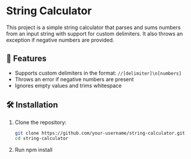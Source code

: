 # String Calculator

This project is a simple string calculator that parses and sums numbers from an input string with support for custom delimiters. It also throws an exception if negative numbers are provided.

## 🚀 Features

- Supports custom delimiters in the format: `//[delimiter]\n[numbers]`
- Throws an error if negative numbers are present
- Ignores empty values and trims whitespace

## 🛠 Installation

1. Clone the repository:
   ```sh
   git clone https://github.com/your-username/string-calculator.git
   cd string-calculator
   ```
2. Run npm install
